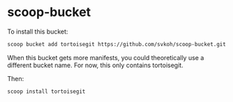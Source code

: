 # scoop-bucket

To install this bucket: 

```sh
scoop bucket add tortoisegit https://github.com/svkoh/scoop-bucket.git
```
When this bucket gets more manifests, you could theoretically use a different bucket name. For now, this only contains tortoisegit.

Then:
```sh
scoop install tortoisegit
```
